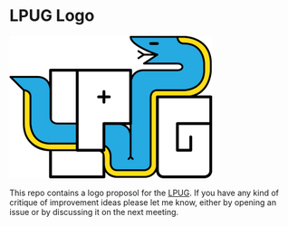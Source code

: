 # LPUG Logo

![LPUG Logo](LPUG-Logo-preview.png)

This repo contains a logo proposol for the [LPUG](http://www.python-academy.de/User-Group/). If you have any kind of critique of improvement ideas please let me know, either by opening an issue or by discussing it on the next meeting.
